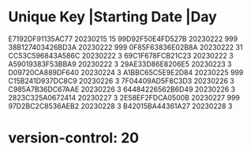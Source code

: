 # Unique Key        |Starting Date |Day
  E7192DF91135AC77   20230215       15
  99D92F50E4FD527B   20230222       999
  38B127403426BD3A   20230222       999
  0F85F63836E02B8A   20230222       31
  CC53C596843A586C   20230222       3
  69C1F678FCB21C23   20230222       3
  A59019383F53BBA9   20230222       3
  29AE33D86E8206E5   20230223       3
  D09720CA889DF640   20230224       3
  A1BBC65C5E9E2D84   20230225       999
  C15B241D937DC8C9   20230226       3
  7F04409AD5F8C3D3   20230226       3
  C985A7B36DC67AAE   20230226       3
  64484226562B6D49   20230226       3
  2823C325A0672414   20230227       3
  2E58EF2FDCA0500B   20230227       999
  97D2BC2C8536AEB2   20230228       3
  B42015BA44361A27   20230228       3
# version-control: 20
